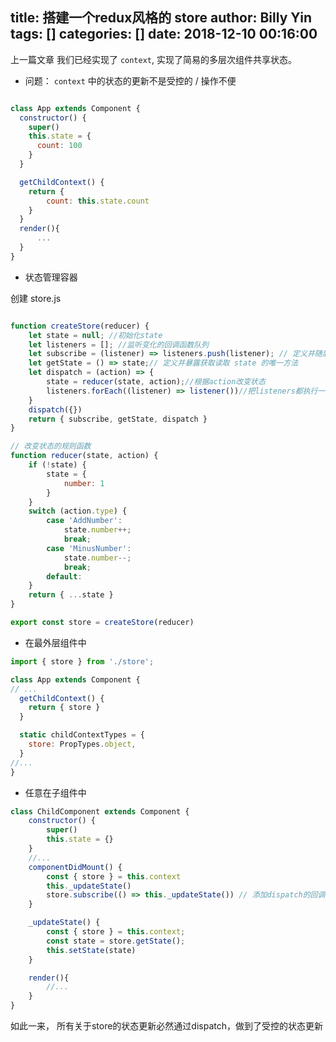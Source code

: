 title: 搭建一个redux风格的 store
author: Billy Yin
tags: []
categories: []
date: 2018-12-10 00:16:00
---


上一篇文章 我们已经实现了 ```context```, 实现了简易的多层次组件共享状态。

* 问题： ```context``` 中的状态的更新不是受控的 / 操作不便

```javascript

class App extends Component {
  constructor() {
    super()
    this.state = {
      count: 100
    }
  }

  getChildContext() {
    return {  
        count: this.state.count
    }
  }
  render(){
      ...
  }
}

```

* 状态管理容器 

创建 store.js

```javascript

function createStore(reducer) {
    let state = null; //初始化state
    let listeners = []; //监听变化的回调函数队列
    let subscribe = (listener) => listeners.push(listener); // 定义并随后暴露添加绑定回调函数的方法
    let getState = () => state;// 定义并暴露获取读取 state 的唯一方法
    let dispatch = (action) => {
        state = reducer(state, action);//根据action改变状态
        listeners.forEach((listener) => listener())//把listeners都执行一次
    }
    dispatch({})
    return { subscribe, getState, dispatch }
}

// 改变状态的规则函数
function reducer(state, action) {
    if (!state) {
        state = {
            number: 1
        }
    }
    switch (action.type) {
        case 'AddNumber':
            state.number++;
            break;
        case 'MinusNumber':
            state.number--;
            break;
        default:
    }
    return { ...state }
}

export const store = createStore(reducer)
```

* 在最外层组件中

```js
import { store } from './store';

class App extends Component {
// ...
  getChildContext() {
    return { store }
  }

  static childContextTypes = {
    store: PropTypes.object,
  }
//...
}
```

* 任意在子组件中

```js
class ChildComponent extends Component {
    constructor() {
        super()
        this.state = {}
    }
    //...
    componentDidMount() {
        const { store } = this.context
        this._updateState()
        store.subscribe(() => this._updateState()) // 添加dispatch的回调函数，自动更新最新的数据
    }

    _updateState() {
        const { store } = this.context;
        const state = store.getState();
        this.setState(state)
    }

    render(){
        //...
    }
}
```

如此一来， 所有关于store的状态更新必然通过dispatch，做到了受控的状态更新